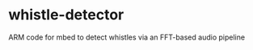 whistle-detector
================

ARM code for mbed to detect whistles via an FFT-based audio pipeline
